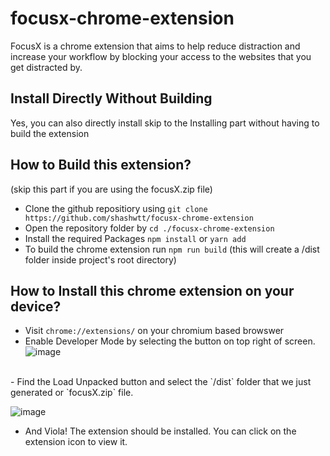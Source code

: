 # focusx-chrome-extension
FocusX is a chrome extension that aims to help reduce distraction and increase your workflow by blocking your access to the websites that you get distracted by.

## Install Directly Without Building
Yes, you can also directly install skip to the Installing part without having to build the extension

## How to Build this extension?

(skip this part if you are using the focusX.zip file)

- Clone the github repositiory using `git clone https://github.com/shashwtt/focusx-chrome-extension`
- Open the repository folder by `cd ./focusx-chrome-extension`
- Install the required Packages `npm install` or `yarn add`
- To build the chrome extension run `npm run build` (this will create a /dist folder inside project's root directory)

## How to Install this chrome extension on your device?
- Visit `chrome://extensions/` on your chromium based browswer
- Enable Developer Mode by selecting the button on top right of screen. <br>
![image](https://github.com/shashwtt/focusx-chrome-extension/assets/69616790/0a345833-0625-459d-ad58-56fce348747a)

<br>
- Find the Load Unpacked button and select the `/dist` folder that we just generated or `focusX.zip` file. <br>

  ![image](https://github.com/shashwtt/focusx-chrome-extension/assets/69616790/1e348fac-6c05-4f21-baee-ff0f89c5565e)

- And Viola! The extension should be installed. You can click on the extension icon to view it.
